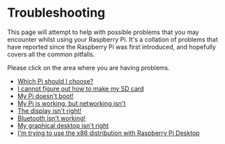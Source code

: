 # Troubleshooting

This page will attempt to help with possible problems that you may encounter whilst using your Raspberry Pi. It's a collation of problems that have reported since the Raspberry Pi was first introduced, and hopefully covers all the common pitfalls.

Please click on the area where you are having problems.

- [Which Pi should I choose?](./chooser.md)
- [I cannot figure out how to make my SD card](./sdcard.md)
- [My Pi doesn't boot!](./noboot.md)
- [My Pi is working, but networking isn't](./networking.md)
- [The display isn't right!](./display.md)
- [Bluetooth isn't working!](./bluetooth.md)
- [My graphical desktop isn't right](./desktop.md)
- [I'm trying to use the x86 distribution with Raspberry Pi Desktop](./x86desktop.md)


